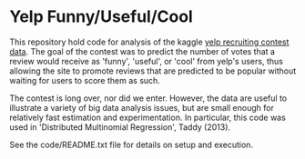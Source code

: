 Yelp Funny/Useful/Cool
======

This repository hold code for analysis of the kaggle [yelp recruiting contest data](http://www.kaggle.com/c/yelp-recruiting/data). The goal of the contest was to predict the number of votes that a review would receive as 
'funny', 'useful', or 'cool' from yelp's users, thus allowing the site to promote reviews that are predicted to be popular without waiting for users to score them as such.  

The contest is long over, nor did we enter.  However, the data are useful to illustrate a variety of big data analysis issues, but are small enough for relatively fast estimation and experimentation.  In particular, this code was used in 'Distributed Multinomial Regression', Taddy (2013).

See the code/README.txt file for details on setup and execution.